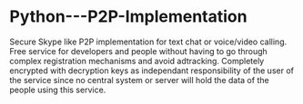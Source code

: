 # Python---P2P-Implementation

Secure Skype like P2P implementation for text chat or voice/video calling. Free service for developers and people without having to go through complex registration mechanisms and avoid adtracking. Completely encrypted with decryption keys as independant responsibility of the user of the service since no central system or server will hold the data of the people using this service.
